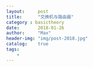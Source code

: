 ```yaml
---
layout:     post
title:      "交换机与路由器"
category : basictheory
date:       2018-01-26
author:     "Max"
header-img: "img/post-2018.jpg"
catalog:    true
tags:
    - 
---
```


